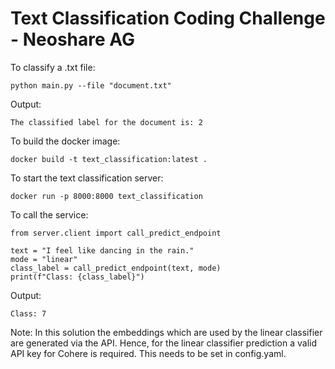 # Text Classification Coding Challenge - Neoshare AG

To classify a .txt file:

`python main.py --file "document.txt"`

Output:

```
The classified label for the document is: 2
```


To build the docker image:

`docker build -t text_classification:latest .`


To start the text classification server:

`docker run -p 8000:8000 text_classification`


To call the service:

```python3
from server.client import call_predict_endpoint

text = "I feel like dancing in the rain."
mode = "linear"
class_label = call_predict_endpoint(text, mode)
print(f"Class: {class_label}")
```

Output:

```
Class: 7
```

Note: In this solution the embeddings which are used by the linear classifier are generated via the API. Hence, for the linear classifier prediction a valid API key for Cohere is required. This needs to be set in config.yaml.